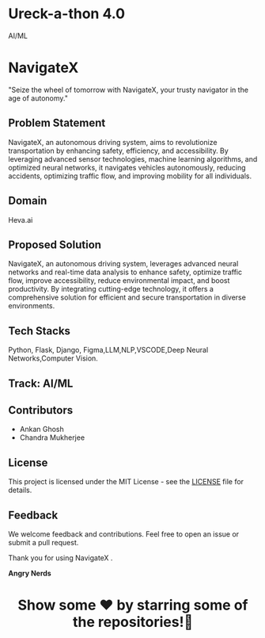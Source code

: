 # Ureck-a-thon 4.0
AI/ML

# NavigateX
"Seize the wheel of tomorrow with NavigateX, your trusty navigator in the age of autonomy."

## Problem Statement
NavigateX, an autonomous driving system, aims to revolutionize transportation by enhancing safety, efficiency, and accessibility. By leveraging advanced sensor technologies, machine learning algorithms, and optimized neural networks, it navigates vehicles autonomously, reducing accidents, optimizing traffic flow, and improving mobility for all individuals.

## Domain
Heva.ai

## Proposed Solution
NavigateX, an autonomous driving system, leverages advanced neural networks and real-time data analysis to enhance safety, optimize traffic flow, improve accessibility, reduce environmental impact, and boost productivity. By integrating cutting-edge technology, it offers a comprehensive solution for efficient and secure transportation in diverse environments.



## Tech Stacks
Python, Flask, Django, Figma,LLM,NLP,VSCODE,Deep Neural Networks,Computer Vision.

## Track: AI/ML

## Contributors
- Ankan Ghosh
- Chandra Mukherjee


## License
This project is licensed under the MIT License - see the [LICENSE](LICENSE) file for details.

## Feedback
We welcome feedback and contributions. Feel free to open an issue or submit a pull request.

Thank you for using NavigateX . 

**Angry Nerds**

<h1 align="center">Show some ❤ by starring some of the repositories!🌠</h1> 

